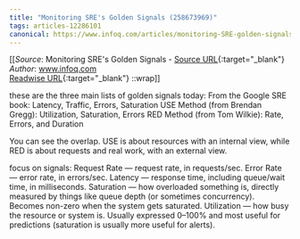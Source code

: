 ```yaml
---
title: "Monitoring SRE's Golden Signals (258673969)"
tags: articles-12286101
canonical: https://www.infoq.com/articles/monitoring-SRE-golden-signals/
---
```


[[_Source_: Monitoring SRE's Golden Signals - [Source URL](https://www.infoq.com/articles/monitoring-SRE-golden-signals/){:target="_blank"}<br>
_Author_: www.infoq.com<br>
[Readwise URL](https://readwise.io/open/258673969){:target="_blank"}
::wrap]]

these are the three main lists of golden signals today:
From the Google SRE book: Latency, Traffic, Errors, Saturation
USE Method (from Brendan Gregg): Utilization, Saturation, Errors
RED Method (from Tom Wilkie): Rate, Errors, and Duration

You can see the overlap. USE is about resources with an internal view, while RED is about requests and real work, with an external view.

focus on signals:
Request Rate — request rate, in requests/sec.
Error Rate — error rate, in errors/sec.
Latency — response time, including queue/wait time, in milliseconds.
Saturation — how overloaded something is, directly measured by things like queue depth (or sometimes concurrency). Becomes non-zero when the system gets saturated.
Utilization — how busy the resource or system is. Usually expressed 0–100% and most useful for predictions (saturation is usually more useful for alerts).
